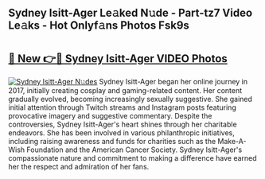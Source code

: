## Sydney Isitt-Ager Le𝚊ked N𝚞de - Part-tz7 Video Le𝚊ks - Hot Onlyf𝚊ns Photos Fsk9s

# <h2><a href="http://ab89448.deff.icu/?id=Sydney+Isitt-Ager">🔗 New 👉🔴 Sydney Isitt-Ager VIDEO Photos</a></h2>

[![Sydney Isitt-Ager N𝚞des](https://i.imgur.com/rIISA9y.gif)](http://ab89448.deff.icu/?id=Sydney+Isitt-Ager)
Sydney Isitt-Ager began her online journey in 2017, initially creating cosplay and gaming-related content. Her content gradually evolved, becoming increasingly sexually suggestive. She gained initial attention through Twitch streams and Instagram posts featuring provocative imagery and suggestive commentary. Despite the controversies, Sydney Isitt-Ager's heart shines through her charitable endeavors. She has been involved in various philanthropic initiatives, including raising awareness and funds for charities such as the Make-A-Wish Foundation and the American Cancer Society. Sydney Isitt-Ager's compassionate nature and commitment to making a difference have earned her the respect and admiration of her fans.
